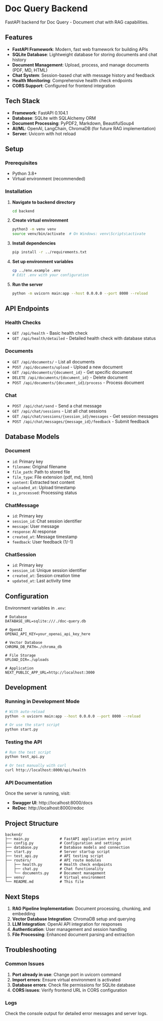 # Doc Query Backend

FastAPI backend for Doc Query - Document chat with RAG capabilities.

## Features

- **FastAPI Framework**: Modern, fast web framework for building APIs
- **SQLite Database**: Lightweight database for storing documents and chat history
- **Document Management**: Upload, process, and manage documents (PDF, MD, HTML)
- **Chat System**: Session-based chat with message history and feedback
- **Health Monitoring**: Comprehensive health check endpoints
- **CORS Support**: Configured for frontend integration

## Tech Stack

- **Framework**: FastAPI 0.104.1
- **Database**: SQLite with SQLAlchemy ORM
- **Document Processing**: PyPDF2, Markdown, BeautifulSoup4
- **AI/ML**: OpenAI, LangChain, ChromaDB (for future RAG implementation)
- **Server**: Uvicorn with hot reload

## Setup

### Prerequisites

- Python 3.8+
- Virtual environment (recommended)

### Installation

1. **Navigate to backend directory**

   ```bash
   cd backend
   ```

2. **Create virtual environment**

   ```bash
   python3 -m venv venv
   source venv/bin/activate  # On Windows: venv\Scripts\activate
   ```

3. **Install dependencies**

   ```bash
   pip install -r ../requirements.txt
   ```

4. **Set up environment variables**

   ```bash
   cp ../env.example .env
   # Edit .env with your configuration
   ```

5. **Run the server**
   ```bash
   python -m uvicorn main:app --host 0.0.0.0 --port 8000 --reload
   ```

## API Endpoints

### Health Checks

- `GET /api/health` - Basic health check
- `GET /api/health/detailed` - Detailed health check with database status

### Documents

- `GET /api/documents/` - List all documents
- `POST /api/documents/upload` - Upload a new document
- `GET /api/documents/{document_id}` - Get specific document
- `DELETE /api/documents/{document_id}` - Delete document
- `POST /api/documents/{document_id}/process` - Process document

### Chat

- `POST /api/chat/send` - Send a chat message
- `GET /api/chat/sessions` - List all chat sessions
- `GET /api/chat/sessions/{session_id}/messages` - Get session messages
- `POST /api/chat/messages/{message_id}/feedback` - Submit feedback

## Database Models

### Document

- `id`: Primary key
- `filename`: Original filename
- `file_path`: Path to stored file
- `file_type`: File extension (pdf, md, html)
- `content`: Extracted text content
- `uploaded_at`: Upload timestamp
- `is_processed`: Processing status

### ChatMessage

- `id`: Primary key
- `session_id`: Chat session identifier
- `message`: User message
- `response`: AI response
- `created_at`: Message timestamp
- `feedback`: User feedback (1/-1)

### ChatSession

- `id`: Primary key
- `session_id`: Unique session identifier
- `created_at`: Session creation time
- `updated_at`: Last activity time

## Configuration

Environment variables in `.env`:

```env
# Database
DATABASE_URL=sqlite:///./doc-query.db

# OpenAI
OPENAI_API_KEY=your_openai_api_key_here

# Vector Database
CHROMA_DB_PATH=./chroma_db

# File Storage
UPLOAD_DIR=./uploads

# Application
NEXT_PUBLIC_APP_URL=http://localhost:3000
```

## Development

### Running in Development Mode

```bash
# With auto-reload
python -m uvicorn main:app --host 0.0.0.0 --port 8000 --reload

# Or use the start script
python start.py
```

### Testing the API

```bash
# Run the test script
python test_api.py

# Or test manually with curl
curl http://localhost:8000/api/health
```

### API Documentation

Once the server is running, visit:

- **Swagger UI**: http://localhost:8000/docs
- **ReDoc**: http://localhost:8000/redoc

## Project Structure

```
backend/
├── main.py              # FastAPI application entry point
├── config.py            # Configuration and settings
├── database.py          # Database models and connection
├── start.py             # Server startup script
├── test_api.py          # API testing script
├── routers/             # API route modules
│   ├── health.py        # Health check endpoints
│   ├── chat.py          # Chat functionality
│   └── documents.py     # Document management
├── venv/                # Virtual environment
└── README.md            # This file
```

## Next Steps

1. **RAG Pipeline Implementation**: Document processing, chunking, and embedding
2. **Vector Database Integration**: ChromaDB setup and querying
3. **LLM Integration**: OpenAI API integration for responses
4. **Authentication**: User management and session handling
5. **File Processing**: Enhanced document parsing and extraction

## Troubleshooting

### Common Issues

1. **Port already in use**: Change port in uvicorn command
2. **Import errors**: Ensure virtual environment is activated
3. **Database errors**: Check file permissions for SQLite database
4. **CORS issues**: Verify frontend URL in CORS configuration

### Logs

Check the console output for detailed error messages and server logs.
